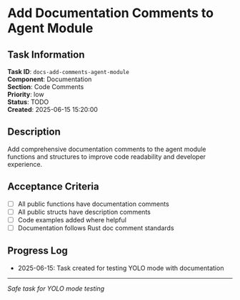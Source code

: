 # Add Documentation Comments to Agent Module

## Task Information

**Task ID**: `docs-add-comments-agent-module`  
**Component**: Documentation  
**Section**: Code Comments  
**Priority**: low  
**Status**: TODO  
**Created**: 2025-06-15 15:20:00  

## Description

Add comprehensive documentation comments to the agent module functions and structures to improve code readability and developer experience.

## Acceptance Criteria

- [ ] All public functions have documentation comments
- [ ] All public structs have description comments  
- [ ] Code examples added where helpful
- [ ] Documentation follows Rust doc comment standards

## Progress Log

<!-- Add progress updates here -->
- 2025-06-15: Task created for testing YOLO mode with documentation

---

*Safe task for YOLO mode testing*
